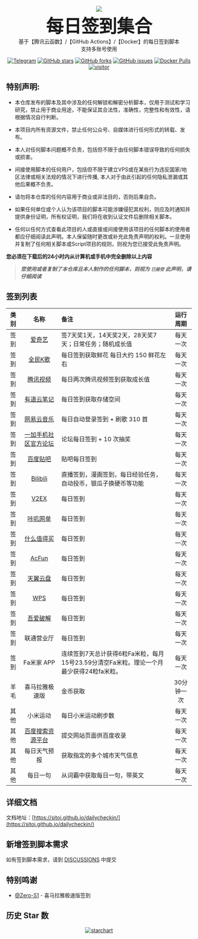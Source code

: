 <p align="center">
    <img src="https://socialify.git.ci/Sitoi/dailycheckin/image?description=1&font=Rokkitt&forks=1&issues=1&language=1&owner=1&pattern=Circuit%20Board&pulls=1&stargazers=1&theme=Dark"/>
    <br><strong><font size=50>每日签到集合</font></strong>
    <br>基于【腾讯云函数】/【GitHub Actions】/【Docker】的每日签到脚本
    <br>支持多账号使用
</p>

<p align="center">
    <a href="https://t.me/dailycheckin"><img src="https://img.shields.io/badge/Talk-Telegram-brightgreen.svg?style=popout-square" alt="Telegram"></a>
    <a href="https://github.com/Sitoi/dailycheckin/stargazers"><img src="https://img.shields.io/github/stars/Sitoi/dailycheckin.svg?style=popout-square" alt="GitHub stars"></a>
    <a href="https://github.com/Sitoi/dailycheckin/network/members"><img src="https://img.shields.io/github/forks/Sitoi/dailycheckin.svg?style=popout-square" alt="GitHub forks"></a>
    <a href="https://github.com/Sitoi/dailycheckin/issues"><img src="https://img.shields.io/github/issues/Sitoi/dailycheckin.svg?style=popout-square" alt="GitHub issues"></a>
    <a href="https://hub.docker.com/repository/docker/sitoi/dailycheckin"><img src="https://img.shields.io/docker/pulls/sitoi/dailycheckin?style=popout-square" alt="Docker Pulls"></a>
    <a href="https://sitoi.github.io/dailycheckin"><img src="https://visitor-badge.glitch.me/badge?page_id=Sitoi-dailycheckin" alt="visitor"></a>
</p>

## 特别声明:   

- 本仓库发布的脚本及其中涉及的任何解锁和解密分析脚本，仅用于测试和学习研究，禁止用于商业用途，不能保证其合法性，准确性，完整性和有效性，请根据情况自行判断。

- 本项目内所有资源文件，禁止任何公众号、自媒体进行任何形式的转载、发布。

- 本人对任何脚本问题概不负责，包括但不限于由任何脚本错误导致的任何损失或损害。

- 间接使用脚本的任何用户，包括但不限于建立VPS或在某些行为违反国家/地区法律或相关法规的情况下进行传播, 本人对于由此引起的任何隐私泄漏或其他后果概不负责。

- 请勿将本仓库的任何内容用于商业或非法目的，否则后果自负。

- 如果任何单位或个人认为该项目的脚本可能涉嫌侵犯其权利，则应及时通知并提供身份证明，所有权证明，我们将在收到认证文件后删除相关脚本。

- 任何以任何方式查看此项目的人或直接或间接使用该项目的任何脚本的使用者都应仔细阅读此声明。本人保留随时更改或补充此免责声明的权利。一旦使用并复制了任何相关脚本或Script项目的规则，则视为您已接受此免责声明。

**您必须在下载后的24小时内从计算机或手机中完全删除以上内容**

> ***您使用或者复制了本仓库且本人制作的任何脚本，则视为 `已接受` 此声明，请仔细阅读***

## 签到列表

|类别|名称|备注|运行周期|
|:---:|:---:|:---|:---:|
|签到|[爱奇艺](https://www.iqiyi.com/)|签7天奖1天，14天奖2天，28天奖7天；日常任务；随机成长值|每天一次|
|签到|[全民K歌](https://kg.qq.com/index-pc.html)|每日签到获取鲜花 每日大约 150 鲜花左右|每天一次|
|签到|[腾讯视频](https://v.qq.com/)|每日两次腾讯视频签到获取成长值|每天一次|
|签到|[有道云笔记](https://note.youdao.com/web/)|每日签到获取存储空间|每天一次|
|签到|[网易云音乐](https://music.163.com/)|每日自动登录签到 + 刷歌 310 首|每天一次|
|签到|[一加手机社区官方论坛](https://www.oneplusbbs.com/)|论坛每日签到 + 10 次抽奖|每天一次|
|签到|[百度贴吧](https://tieba.baidu.com/index.html)|贴吧每日签到|每天一次|
|签到|[Bilibili](https://www.bilibili.com)|直播签到，漫画签到，每日经验任务，自动投币，银瓜子换硬币等功能|每天一次|
|签到|[V2EX](https://www.v2ex.com/)|每日签到|每天一次|
|签到|[咔叽网单](https://www.2nzz.com/)|每日签到|每天一次|
|签到|[什么值得买](https://www.smzdm.com)|每日签到|每天一次|
|签到|[AcFun](https://www.acfun.cn/)|每日签到|每天一次|
|签到|[天翼云盘](https://cloud.189.cn/)|每日签到|每天一次|
|签到|[WPS](https://www.wps.cn/)|每日签到|每天一次|
|签到|[吾爱破解](https://www.52pojie.cn/index.php)|每日签到|每天一次|
|签到|联通营业厅|每日签到|每天一次|
|签到|Fa米家 APP|连续签到7天总计获得6粒Fa米粒，每月15号23.59分清空Fa米粒。理论一个月最少获得24粒fa米粒。|每天一次|
|羊毛|喜马拉雅极速版|金币获取|30分钟一次|
|其他|小米运动|每日小米运动刷步数|每天一次|
|其他|[百度搜索资源平台](https://ziyuan.baidu.com/site/index#/)|提交网站页面供百度收录|每天一次|
|其他|每日天气预报|获取指定的多个城市天气信息|每天一次|
|其他|每日一句|从词霸中获取每日一句，带英文|每天一次|

## 详细文档

文档地址：[https://sitoi.github.io/dailycheckin/](https://sitoi.github.io/dailycheckin/)

## 新增签到脚本需求

如有签到脚本需求，请到 [DISCUSSIONS](https://github.com/Sitoi/dailycheckin/discussions/77) 中提交

## 特别鸣谢

- [@Zero-S1](https://github.com/Zero-S1/xmly_speed) - 喜马拉雅极速版签到

## 历史 Star 数

<p align="center">
    <a href="https://starchart.cc/Sitoi/dailycheckin"><img src="https://starchart.cc/Sitoi/dailycheckin.svg" alt="starchart"></a>
</p>
